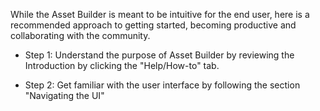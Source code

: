 While the Asset Builder is meant to be intuitive for the end user, here is a recommended approach to getting started, becoming productive and collaborating with the community.

- Step 1: Understand the purpose of Asset Builder by reviewing the Introduction by clicking the "Help/How-to" tab.

- Step 2: Get familiar with the user interface by following the section "Navigating the UI"


